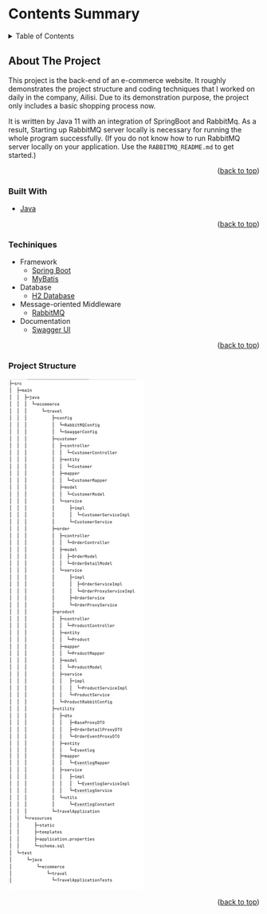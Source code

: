 <a id="readme-top"></a>

<!-- TABLE OF CONTENTS -->
# Contents Summary
<details>
  <summary>Table of Contents</summary>
  <ol>
    <li>
      <a href="#about-the-project">About The Project</a>
      <ul>
        <li><a href="#built-with">Built With</a></li>
        <li><a href="#techniques">Techniques</a></li>
        <li><a href="#project-structure">Project Structure</a></li>
      </ul>
    </li>
<!--    <li>
      <a href="#getting-started">Getting Started</a>
      <ul>
        <li><a href="#prerequisites">Prerequisites</a></li>
        <li><a href="#installation">Installation</a></li>
      </ul>
    </li>
<li><a href="#usage">Usage</a></li>
    <li><a href="#roadmap">Roadmap</a></li>
    <li><a href="#contributing">Contributing</a></li>
    <li><a href="#license">License</a></li>
    <li><a href="#contact">Contact</a></li>
    <li><a href="#acknowledgments">Acknowledgments</a></li>
-->
  </ol>
</details>

<!-- ABOUT THE PROJECT -->
## About The Project

<a id="about-the-project"></a>

This project is the back-end of an e-commerce website. It roughly demonstrates the project structure and coding techniques that I worked on daily in the company, Ailisi. Due to its demonstration purpose, the project only includes a basic shopping process now.

It is written by Java 11 with an integration of SpringBoot and RabbitMq. As a result, Starting up RabbitMQ server locally is necessary for running the whole program successfully. (If you do not know how to run RabbitMQ server locally on your application. Use the `RABBITMQ_README.md` to get started.)

<p align="right">(<a href="#readme-top">back to top</a>)</p>

### Built With

<a id="built-with"></a>

* [Java][Java-url]

<p align="right">(<a href="#readme-top">back to top</a>)</p>

### Techiniques

<a id="techniques"></a>

* Framework
  * [Spring Boot][SpringBoot-url]
  * [MyBatis][MyBatis-url]
* Database
  * [H2 Database][H2-url]
* Message-oriented Middleware
  * [RabbitMQ][RabbitMQ-url]
* Documentation
  * [Swagger UI][SwaggerUI-url]

<p align="right">(<a href="#readme-top">back to top</a>)</p>

### Project Structure

<a id="project-structure"></a>

![project-structure!](/assets/img/project_structure.jpg "Project Structure")

<p align="right">(<a href="#readme-top">back to top</a>)</p>

<!-- GETTING STARTED -->
<!-- 
## Getting Started

This is an example of how you may give instructions on setting up your project locally.
To get a local copy up and running follow these simple example steps.

### Prerequisites

This is an example of how to list things you need to use the software and how to install them.
* npm
  ```sh
  npm install npm@latest -g
  ```

### Installation

_Below is an example of how you can instruct your audience on installing and setting up your app. This template doesn't rely on any external dependencies or services._

1. Get a free API Key at [https://example.com](https://example.com)
2. Clone the repo
   ```sh
   git clone https://github.com/your_username_/Project-Name.git
   ```
3. Install NPM packages
   ```sh
   npm install
   ```
4. Enter your API in `config.js`
   ```js
   const API_KEY = 'ENTER YOUR API';
   ```

<p align="right">(<a href="#readme-top">back to top</a>)</p>
-->


<!-- USAGE EXAMPLES 
## Usage

Use this space to show useful examples of how a project can be used. Additional screenshots, code examples and demos work well in this space. You may also link to more resources.

_For more examples, please refer to the [Documentation](https://example.com)_

<p align="right">(<a href="#readme-top">back to top</a>)</p>
-->


<!-- ROADMAP 
## Roadmap

- [x] Add Changelog
- [x] Add back to top links
- [ ] Add Additional Templates w/ Examples
- [ ] Add "components" document to easily copy & paste sections of the readme
- [ ] Multi-language Support
    - [ ] Chinese
    - [ ] Spanish

See the [open issues](https://github.com/othneildrew/Best-README-Template/issues) for a full list of proposed features (and known issues).

<p align="right">(<a href="#readme-top">back to top</a>)</p>
-->


<!-- CONTRIBUTING 
## Contributing

Contributions are what make the open source community such an amazing place to learn, inspire, and create. Any contributions you make are **greatly appreciated**.

If you have a suggestion that would make this better, please fork the repo and create a pull request. You can also simply open an issue with the tag "enhancement".
Don't forget to give the project a star! Thanks again!

1. Fork the Project
2. Create your Feature Branch (`git checkout -b feature/AmazingFeature`)
3. Commit your Changes (`git commit -m 'Add some AmazingFeature'`)
4. Push to the Branch (`git push origin feature/AmazingFeature`)
5. Open a Pull Request

<p align="right">(<a href="#readme-top">back to top</a>)</p>
-->


<!-- LICENSE 
## License

Distributed under the MIT License. See `LICENSE.txt` for more information.

<p align="right">(<a href="#readme-top">back to top</a>)</p>

-->

<!-- CONTACT 
## Contact

Your Name - [@your_twitter](https://twitter.com/your_username) - email@example.com

Project Link: [https://github.com/your_username/repo_name](https://github.com/your_username/repo_name)

<p align="right">(<a href="#readme-top">back to top</a>)</p>

-->

<!-- ACKNOWLEDGMENTS 
## Acknowledgments

Use this space to list resources you find helpful and would like to give credit to. I've included a few of my favorites to kick things off!

* [Choose an Open Source License](https://choosealicense.com)
* [GitHub Emoji Cheat Sheet](https://www.webpagefx.com/tools/emoji-cheat-sheet)
* [Malven's Flexbox Cheatsheet](https://flexbox.malven.co/)
* [Malven's Grid Cheatsheet](https://grid.malven.co/)
* [Img Shields](https://shields.io)
* [GitHub Pages](https://pages.github.com)
* [Font Awesome](https://fontawesome.com)
* [React Icons](https://react-icons.github.io/react-icons/search)

https://github.com/othneildrew/Best-README-Template/blob/master/README.md?plain=1#readme-top

<p align="right">(<a href="#readme-top">back to top</a>)</p>

-->

<!-- MARKDOWN LINKS & IMAGES -->
<!-- https://www.markdownguide.org/basic-syntax/#reference-style-links -->

[Java-url]: https://www.java.com/en/
[SpringBoot-url]: https://spring.io/projects/spring-boot
[MyBatis-url]: https://mybatis.org/mybatis-3/
[H2-url]: https://www.h2database.com/html/main.html
[RabbitMQ-url]: https://www.rabbitmq.com/
[SwaggerUI-url]: https://swagger.io/tools/swagger-ui/


